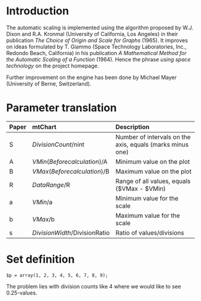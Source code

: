 # Introduction #

The automatic scaling is implemented using the algorithm proposed by W.J. Dixon and R.A. Kronmal (University of California, Los Angeles) in their publication _The Choice of Origin and Scale for Graphs_ (1965). It improves on ideas formulated by T. Giammo (Space Technology Laboratories, Inc., Redondo Beach, California) in his publication _A Mathematical Method for the Automatic Scaling of a Function_ (1964). Hence the phrase _using space technology_ on the project homepage.

Further improvement on the engine has been done by Michael Mayer (University of Berne, Switzerland).

# Parameter translation #
|**Paper**|**mtChart**|**Description**|
|:--------|:----------|:--------------|
|S        |$DivisionCount/$nint|Number of intervals on the axis, equals (marks minus one)|
|A        |$VMin (Before calculation)/$A|Minimum value on the plot|
|B        |$VMax (Before calculation)/$B|Maximum value on the plot|
|R        |$DataRange/$R|Range of all values, equals ($VMax - $VMin)|
|a        |$VMin/$a   |Minimum value for the scale|
|b        |$VMax/$b   |Maximum value for the scale|
|s        |$DivisionWidth/$DivisionRatio|Ratio of values/divisions|

# Set definition #
```
$p = array(1, 2, 3, 4, 5, 6, 7, 8, 9);
```

The problem lies with division counts like 4 where we would like to see 0.25-values.